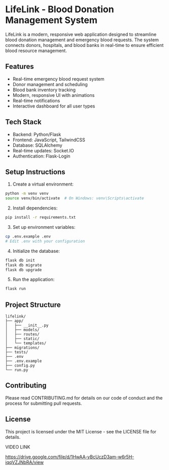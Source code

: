 # LifeLink - Blood Donation Management System

LifeLink is a modern, responsive web application designed to streamline blood donation management and emergency blood requests. The system connects donors, hospitals, and blood banks in real-time to ensure efficient blood resource management.

## Features

- Real-time emergency blood request system
- Donor management and scheduling
- Blood bank inventory tracking
- Modern, responsive UI with animations
- Real-time notifications
- Interactive dashboard for all user types

## Tech Stack

- Backend: Python/Flask
- Frontend: JavaScript, TailwindCSS
- Database: SQLAlchemy
- Real-time updates: Socket.IO
- Authentication: Flask-Login

## Setup Instructions

1. Create a virtual environment:
```bash
python -m venv venv
source venv/bin/activate  # On Windows: venv\Scripts\activate
```

2. Install dependencies:
```bash
pip install -r requirements.txt
```

3. Set up environment variables:
```bash
cp .env.example .env
# Edit .env with your configuration
```

4. Initialize the database:
```bash
flask db init
flask db migrate
flask db upgrade
```

5. Run the application:
```bash
flask run
```

## Project Structure

```
lifelink/
├── app/
│   ├── __init__.py
│   ├── models/
│   ├── routes/
│   ├── static/
│   └── templates/
├── migrations/
├── tests/
├── .env
├── .env.example
├── config.py
└── run.py
```

## Contributing

Please read CONTRIBUTING.md for details on our code of conduct and the process for submitting pull requests.

## License

This project is licensed under the MIT License - see the LICENSE file for details. 



VIDEO LINK

https://drive.google.com/file/d/1HwAA-yBcUczD3am-w6r5H-iqqVZJNbRA/view
